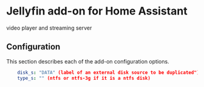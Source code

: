 # Jellyfin add-on for Home Assistant

video player and streaming server

## Configuration

This section describes each of the add-on configuration options.

```yaml
    disk_s: "DATA" (label of an external disk source to be duplicated")
	type_s: "" (ntfs or ntfs-3g if it is a ntfs disk)
```


